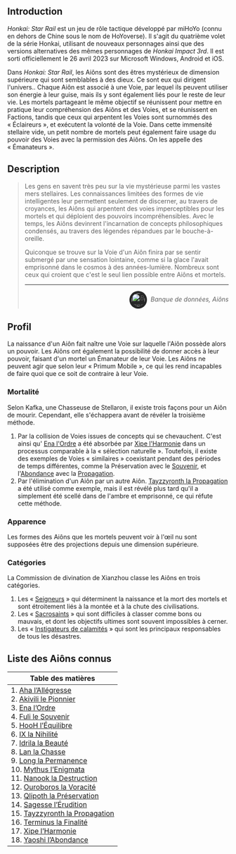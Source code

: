 <div id="header"></div>
<script>
    fetch('header.html')
        .then(response => response.text())
        .then(data => {
            document.getElementById('header').innerHTML = data;
        })
        .catch(error => console.error('Error loading header:', error));
</script>

## Introduction

_Honkai: Star Rail_ est un jeu de rôle tactique développé par miHoYo (connu en dehors de Chine sous le nom de HoYoverse). Il s'agit du quatrième volet de la série Honkai, utilisant de nouveaux personnages ainsi que des versions alternatives des mêmes personnages de _Honkai Impact 3rd_. Il est sorti officiellement le 26 avril 2023 sur Microsoft Windows, Android et iOS.

Dans _Honkai: Star Rail_, les Aiôns sont des êtres mystérieux de dimension supérieure qui sont semblables à des dieux. Ce sont eux qui dirigent l'univers.. Chaque Aiôn est associé à une Voie, par lequel ils peuvent utiliser son énergie à leur guise, mais ils y sont également liés pour le reste de leur vie. Les mortels partageant le même objectif se réunissent pour mettre en pratique leur compréhension des Aiôns et des Voies, et se réunissent en Factions, tandis que ceux qui arpentent les Voies sont surnommés des « Éclaireurs », et exécutent la volonté de la Voie. Dans cette immensité stellaire vide, un petit nombre de mortels peut également faire usage du pouvoir des Voies avec la permission des Aiôns. On les appelle des « Émanateurs ».

## Description

>Les gens en savent très peu sur la vie mystérieuse parmi les vastes mers stellaires. Les connaissances limitées des formes de vie intelligentes leur permettent seulement de discerner, au travers de croyances, les Aiôns qui arpentent des voies imperceptibles pour les mortels et qui déploient des pouvoirs incompréhensibles. Avec le temps, les Aiôns devinrent l'incarnation de concepts philosophiques condensés, au travers des légendes répandues par le bouche-à-oreille.
>
>Quiconque se trouve sur la Voie d'un Aiôn finira par se sentir submergé par une sensation lointaine, comme si la glace l'avait emprisonné dans le cosmos à des années-lumière. Nombreux sont ceux qui croient que c'est le seul lien possible entre Aiôns et mortels.
>
>---
><div align="right" style="font-style: italic;"><img alt="Banque de données icône" src="https://static.wikia.nocookie.net/houkai-star-rail/images/2/2f/Icon_Data_Bank.png" width="30" height="30" style="background: #262626; padding: min(max(calc(15%), 2px), 5px); border-radius: 9999px; vertical-align: middle; margin-right: 8px;">Banque de données, Aiôns</div>

## Profil

La naissance d'un Aiôn fait naître une Voie sur laquelle l'Aiôn possède alors un pouvoir. Les Aiôns ont également la possibilité de donner accès à leur pouvoir, faisant d'un mortel un Émanateur de leur Voie. Les Aiôns ne peuvent agir que selon leur « Primum Mobile », ce qui les rend incapables de faire quoi que ce soit de contraire à leur Voie.

### Mortalité

Selon Kafka, une Chasseuse de Stellaron, il existe trois façons pour un Aiôn de mourir. Cependant, elle s'échappera avant de révéler la troisième méthode.

1. Par la collision de Voies issues de concepts qui se chevauchent. C'est ainsi qu' [Ena l'Ordre](/nonclasses.md#ena-lordre) a été absorbée par [Xipe l'Harmonie](/nonclasses.md#xipe-lharmonie) dans un processus comparable à la « sélection naturelle ».
Toutefois, il existe des exemples de Voies « similaires » coexistant pendant des périodes de temps différentes, comme la Préservation avec le [Souvenir](/sacrosaints.md#fuli-le-souvenir), et l'[Abondance](/instigateurs.md#yaoshi-labondance) avec la [Propagation](/instigateurs.md#tayzzyronth-la-propagation).
2. Par l'élimination d'un Aiôn par un autre Aiôn. [Tayzzyronth la Propagation](/instigateurs.md#tayzzyronth-la-propagation) a été utilisé comme exemple, mais il est révélé plus tard qu'il a simplement été scellé dans de l'ambre et emprisonné, ce qui réfute cette méthode.

### Apparence

Les formes des Aiôns que les mortels peuvent voir à l'œil nu sont supposées être des projections depuis une dimension supérieure.

### Catégories

La Commission de divination de Xianzhou classe les Aiôns en trois catégories.

1. Les « [Seigneurs](/seigneurs.md) » qui déterminent la naissance et la mort des mortels et sont étroitement liés à la montée et à la chute des civilisations.
2. Les « [Sacrosaints](/sacrosaints.md) » qui sont difficiles à classer comme bons ou mauvais, et dont les objectifs ultimes sont souvent impossibles à cerner. 
3. Les « [Instigateurs de calamités](/instigateurs.md) » qui sont les principaux responsables de tous les désastres.

## Liste des Aiôns connus

|Table des matières|
|---| 
|1. [Aha l’Allégresse](/sacrosaints.md#aha-lallégresse)<br>2. [Akivili le Pionnier](/sacrosaints.md#akivili-le-pionnier)<br>3. [Ena l’Ordre](/nonclasses.md#ena-lordre)<br>4. [Fuli le Souvenir](/sacrosaints.md#fuli-le-souvenir)<br>5. [HooH l’Équilibre](/nonclasses.md#hooh-léquilibre)<br>6. [IX la Nihilité](/nonclasses.md#ix-la-nihilité)<br>7. [Idrila la Beauté](/sacrosaints.md#idrila-la-beauté)<br>8. [Lan la Chasse](/seigneurs.md#lan-la-chasse)<br>9. [Long la Permanence](/nonclasses.md#long-la-permanence)<br>10. [Mythus l’Enigmata](/nonclasses.md#mythus-lenigmata)<br>11. [Nanook la Destruction](/instigateurs.md#nanook-la-destruction)<br>12. [Ouroboros la Voracité](/nonclasses.md#ouroboros-la-voracité)<br>13. [Qlipoth la Préservation](/seigneurs.md#qlipoth-la-préservation)<br>14. [Sagesse l’Érudition](/sacrosaints.md#sagesse-lérudition)<br>15. [Tayzzyronth la Propagation](/instigateurs.md#tayzzyronth-la-propagation)<br>16. [Terminus la Finalité](/nonclasses.md#terminus-la-finalité)<br>17. [Xipe l’Harmonie](/nonclasses.md#xipe-lharmonie)<br>18. [Yaoshi l’Abondance](/instigateurs.md#yaoshi-labondance)|
